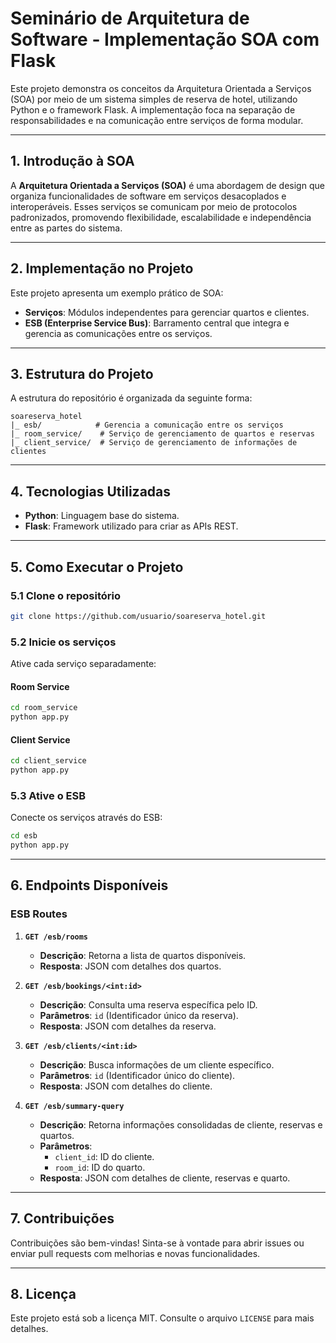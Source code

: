 # **Seminário de Arquitetura de Software - Implementação SOA com Flask**

Este projeto demonstra os conceitos da Arquitetura Orientada a Serviços (SOA) por meio de um sistema simples de reserva de hotel, utilizando Python e o framework Flask. A implementação foca na separação de responsabilidades e na comunicação entre serviços de forma modular.

---

## **1. Introdução à SOA**  
A **Arquitetura Orientada a Serviços (SOA)** é uma abordagem de design que organiza funcionalidades de software em serviços desacoplados e interoperáveis. Esses serviços se comunicam por meio de protocolos padronizados, promovendo flexibilidade, escalabilidade e independência entre as partes do sistema.  

---

## **2. Implementação no Projeto**  
Este projeto apresenta um exemplo prático de SOA:  
- **Serviços**: Módulos independentes para gerenciar quartos e clientes.  
- **ESB (Enterprise Service Bus)**: Barramento central que integra e gerencia as comunicações entre os serviços.  

---

## **3. Estrutura do Projeto**  
A estrutura do repositório é organizada da seguinte forma:  
```
soareserva_hotel  
|_ esb/            # Gerencia a comunicação entre os serviços  
|_ room_service/    # Serviço de gerenciamento de quartos e reservas  
|_ client_service/  # Serviço de gerenciamento de informações de clientes  
```

---

## **4. Tecnologias Utilizadas**  
- **Python**: Linguagem base do sistema.  
- **Flask**: Framework utilizado para criar as APIs REST.  

---

## **5. Como Executar o Projeto**  

### 5.1 Clone o repositório  
```bash
git clone https://github.com/usuario/soareserva_hotel.git
```  

### 5.2 Inicie os serviços  
Ative cada serviço separadamente:  

#### Room Service  
```bash
cd room_service  
python app.py  
```  

#### Client Service  
```bash
cd client_service  
python app.py  
```  

### 5.3 Ative o ESB  
Conecte os serviços através do ESB:  
```bash
cd esb  
python app.py  
```  

---

## **6. Endpoints Disponíveis**  

### **ESB Routes**  
1. **`GET /esb/rooms`**  
   - **Descrição**: Retorna a lista de quartos disponíveis.  
   - **Resposta**: JSON com detalhes dos quartos.  

2. **`GET /esb/bookings/<int:id>`**  
   - **Descrição**: Consulta uma reserva específica pelo ID.  
   - **Parâmetros**: `id` (Identificador único da reserva).  
   - **Resposta**: JSON com detalhes da reserva.  

3. **`GET /esb/clients/<int:id>`**  
   - **Descrição**: Busca informações de um cliente específico.  
   - **Parâmetros**: `id` (Identificador único do cliente).  
   - **Resposta**: JSON com detalhes do cliente.  

4. **`GET /esb/summary-query`**  
   - **Descrição**: Retorna informações consolidadas de cliente, reservas e quartos.  
   - **Parâmetros**:  
     - `client_id`: ID do cliente.  
     - `room_id`: ID do quarto.  
   - **Resposta**: JSON com detalhes de cliente, reservas e quarto.  

---

## **7. Contribuições**  
Contribuições são bem-vindas! Sinta-se à vontade para abrir issues ou enviar pull requests com melhorias e novas funcionalidades.

---

## **8. Licença**  
Este projeto está sob a licença MIT. Consulte o arquivo `LICENSE` para mais detalhes.
